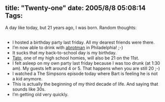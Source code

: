 title: "Twenty-one"
date: 2005/8/8 05:08:14
Tags: 
---
<p>A day like today, but 21 years ago, I was born. Random thoughts:<br/><br/></p>
<ul>
<li>I hosted a birthday party last friday. All my dearest friends were there.</li>
<li>I&#8217;m now able to drink with <a href="http://phoenix.lhup.edu/~abrotman/" target="_blank">abrotman</a> in Philadelphia! ;-)</li>
<li>It sucks that my back-to-school day is my birthday.</li>
<li>
<a href="http://blog.tacvbo.net" target="_blank">Tato</a>, one of my high school homies, will also be 21 on the 11st.</li>
<li>I felt asleep on my own party last friday because I was too drunk
(at 1:30 am). My guests left around 4 or 5. That happens when you are
still 20 ;-)</li>
<li>I watched a The Simpsons episode today where Bart is feeling he is not a kid anymore.</li>
<li>This is actually the beginning of my third decade of life. And saying that sounds like 30s.</li>
<li>I&#8217;m getting old very quickly.</li>
</ul>
<br/><br/><br/>
